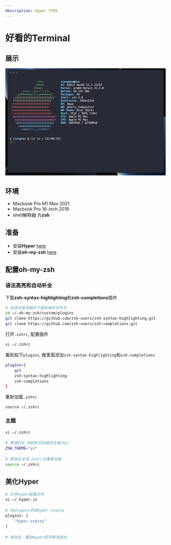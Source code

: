 ```yaml
---
description: Hyper YYDS
---
```


# 好看的Terminal

## 展示

![](../assets/01-hyper-01.png)

## 环境

* Macbook Pro M1 Max 2021
* Macbook Pro 16-inch 2019
* shell解释器 为**zsh**

## 准备

* 安装**Hyper** [here](https://hyper.is)
* 安装**oh-my-zsh** [here](https://ohmyz.sh/#install)

## 配置oh-my-zsh

### 语法高亮和自动补全

下载**zsh-syntax-highlighting**和**zsh-completions**插件

```bash
# 将语法高亮插件下载到插件文件见
cd ~/.oh-my-zsh/custom/plugins
git clone https://github.com/zsh-users/zsh-syntax-highlighting.git
git clone https://github.com/zsh-users/zsh-completions.git
```

打开`.zshrc`, 配置插件

```bash
vi ~/.zshrc
```

看到如下`plugins`, 像里面添加`zsh-syntax-highlighting`和`zsh-completions`

```bash
plugins={
    git
    zsh-syntax-highlighting
    zsh-completions    
}
```

重新加载`.zshrc`

```
source ~/.zshrc
```

### 主题

```bash
vi ~/.zshrc

# 修改ZSH_THEME后的面的主题为ys
ZSH_THEME="ys"

# 修改后关闭.zshrc并重新加载
source ~/.zshrc
```

## 美化Hyper

```bash
# 打开hyper配置文件
vi ~/.hyper.js

# 向plugins添加hyper-snazzy
plugins: [
    "hyper-snazzy"
]

# 保存后，重启Hyper即可修改成功
```

